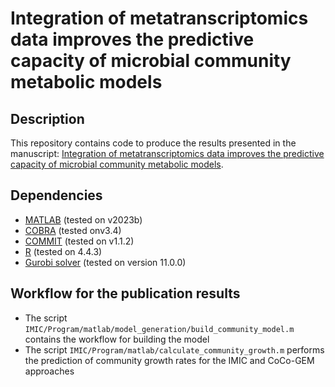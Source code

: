 # **Integration of metatranscriptomics data improves the predictive capacity of microbial community metabolic models**

## Description

This repository contains code to produce the results presented in the manuscript: [Integration of metatranscriptomics data improves the predictive capacity of microbial community metabolic models](https://doi.org/10.1093/ismejo/wraf109).


## Dependencies
- [MATLAB](https://www.mathworks.com/products/matlab.html) (tested on v2023b)
- [COBRA](https://github.com/opencobra/cobratoolbox/tree/master) (tested onv3.4)
- [COMMIT](https://github.com/pwendering/COMMIT) (tested on v1.1.2)
- [R](https://www.r-project.org/) (tested on 4.4.3)
- [Gurobi solver](https://support.gurobi.com/hc/en-us/articles/4534161999889-How-do-I-install-Gurobi-Optimizer) (tested on version 11.0.0)

## Workflow for the publication results
- The script `IMIC/Program/matlab/model_generation/build_community_model.m` contains the workflow for building the model
- The script `IMIC/Program/matlab/calculate_community_growth.m` performs the prediction of community growth rates for the IMIC and CoCo-GEM approaches
